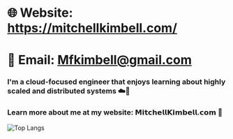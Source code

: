 # 🌐 Website: https://mitchellkimbell.com/

# 📧 Email: Mfkimbell@gmail.com

### I'm a cloud-focused engineer that enjoys learning about highly scaled and distributed systems ☁️🚀

### Learn more about me at my website: <b>𝗠𝗶𝘁𝗰𝗵𝗲𝗹𝗹𝗞𝗶𝗺𝗯𝗲𝗹𝗹.𝗰𝗼𝗺</b> 🔗

![Top Langs](https://github-readme-stats.vercel.app/api/top-langs/?username=mfkimbell&hide_progress=true&theme=dark&hide=html,makefile,css,Typescript&langs_count=8)
